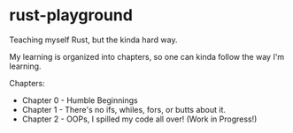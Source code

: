 # rust-playground

Teaching myself Rust, but the kinda hard way.

My learning is organized into chapters, so one can kinda follow the way I'm learning.

Chapters:

* Chapter 0 - Humble Beginnings
* Chapter 1 - There's no ifs, whiles, fors, or butts about it.
* Chapter 2 - OOPs, I spilled my code all over! (Work in Progress!)
